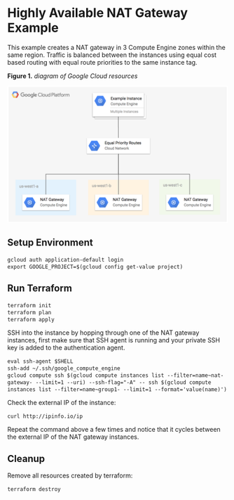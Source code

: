 # Highly Available NAT Gateway Example

This example creates a NAT gateway in 3 Compute Engine zones within the same region. Traffic is balanced between the instances using equal cost based routing with equal route priorities to the same instance tag.

**Figure 1.** *diagram of Google Cloud resources*

![architecture diagram](./diagram.png)

## Setup Environment

```
gcloud auth application-default login
export GOOGLE_PROJECT=$(gcloud config get-value project)
```

## Run Terraform

```
terraform init
terraform plan
terraform apply
```

SSH into the instance by hopping through one of the NAT gateway instances, first make sure that SSH agent is running and your private SSH key is added to the authentication agent.

```
eval ssh-agent $SHELL
ssh-add ~/.ssh/google_compute_engine
gcloud compute ssh $(gcloud compute instances list --filter=name~nat-gateway- --limit=1 --uri) --ssh-flag="-A" -- ssh $(gcloud compute instances list --filter=name~group1- --limit=1 --format='value(name)')
```

Check the external IP of the instance:

```
curl http://ipinfo.io/ip
```

Repeat the command above a few times and notice that it cycles between the external IP of the NAT gateway instances.

## Cleanup

Remove all resources created by terraform:

```
terraform destroy
```
